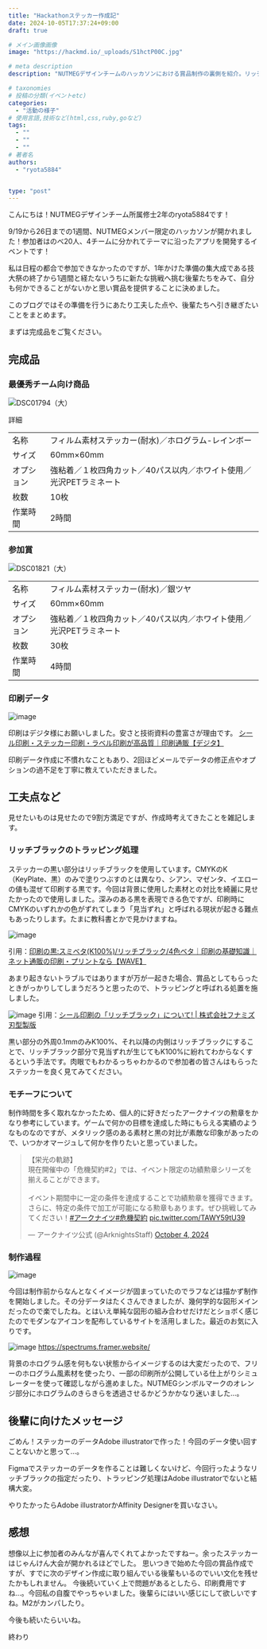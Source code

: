 ```yaml
---
title: "Hackathonステッカー作成記"
date: 2024-10-05T17:37:24+09:00
draft: true

# メイン画像画像
image: "https://hackmd.io/_uploads/S1hctP00C.jpg"

# meta description
description: "NUTMEGデザインチームのハッカソンにおける賞品制作の裏側を紹介。リッチブラックやトラッピング処理など、ステッカー制作での工夫点や後輩へのアドバイスをまとめました。完成品の画像や制作過程も公開中！"

# taxonomies
# 投稿の分類(イベントetc)
categories:
  - "活動の様子"
# 使用言語,技術など(html,css,ruby,goなど)
tags:
  - ""
  - ""
  - ""
# 著者名
authors:
  - "ryota5884"


type: "post"
---
```

こんにちは！NUTMEGデザインチーム所属修士2年のryota5884です！

9/19から26日までの1週間、NUTMEGメンバー限定のハッカソンが開かれました！参加者はのべ20人、4チームに分かれてテーマに沿ったアプリを開発するイベントです！

私は日程の都合で参加できなかったのですが、1年かけた準備の集大成である技大祭の終了から1週間と経たないうちに新たな挑戦へ挑む後輩たちをみて、自分も何かできることがないかと思い賞品を提供することに決めました。

このブログではその準備を行うにあたり工夫した点や、後輩たちへ引き継ぎたいことをまとめます。

まずは完成品をご覧ください。

## 完成品

### 最優秀チーム向け商品

![DSC01794（大）](https://hackmd.io/_uploads/rJEzqvAC0.jpg)

詳細

|            |                                         |
|------------|-----------------------------------------|
| 名称       | フィルム素材ステッカー(耐水)／ホログラム-レインボー |
| サイズ     | 60mm×60mm                               |
| オプション | 強粘着／１枚四角カット／40パス以内／ホワイト使用／光沢PETラミネート |
| 枚数       | 10枚                                    |
| 作業時間   | 2時間                                   |

### 参加賞

![DSC01821（大）](https://hackmd.io/_uploads/r1D8iv0RC.jpg)

|            |                                         |
|------------|-----------------------------------------|
| 名称       | フィルム素材ステッカー(耐水)／銀ツヤ        |
| サイズ     | 60mm×60mm                               |
| オプション | 強粘着／１枚四角カット／40パス以内／ホワイト使用／光沢PETラミネート |
| 枚数       | 30枚                                    |
| 作業時間   | 4時間                                   |

### 印刷データ

![image](https://hackmd.io/_uploads/ry5wnvCAC.png)

印刷はデジタ様にお願いしました。安さと技術資料の豊富さが理由です。
[シール印刷・ステッカー印刷・ラベル印刷が高品質｜印刷通販【デジタ】](https://www.digitaprint.jp/seal-top?gad_source=1&gclid=CjwKCAjw0t63BhAUEiwA5xP54RpBwOKEA27eKGJn0LydK8khS3wXlNaSW46BJYSUbp3oBjTYIUVbrhoChTcQAvD_BwE#)

印刷データ作成に不慣れなこともあり、2回ほどメールでデータの修正点やオプションの過不足を丁寧に教えていただきました。

## 工夫点など

見せたいものは見せたので9割方満足ですが、作成時考えてきたことを雑記します。

### リッチブラックのトラッピング処理

ステッカーの黒い部分はリッチブラックを使用しています。CMYKのK（KeyPlate、黒）のみで塗りつぶすのとは異なり、シアン、マゼンタ、イエローの値も混ぜて印刷する黒です。今回は背景に使用した素材との対比を綺麗に見せたかったので使用しました。深みのある黒を表現できる色ですが、印刷時にCMYKのいずれかの色がずれてしまう「見当ずれ」と呼ばれる現状が起きる難点もあったりします。たまに教科書とかで見かけますね。

![image](https://hackmd.io/_uploads/B1wDpwAAC.png)

引用：[印刷の黒:スミベタ(K100%)/リッチブラック/4色ベタ｜印刷の基礎知識｜ネット通販の印刷・プリントなら【WAVE】](https://www.wave-inc.co.jp/data/dtp/black.html)

あまり起きないトラブルではありますが万が一起きた場合、賞品としてもらったときがっかりしてしまうだろうと思ったので、トラッピングと呼ばれる処置を施しました。

![image](https://hackmd.io/_uploads/Byo4RvRR0.png)
引用：[シール印刷の「リッチブラック」について! | 株式会社フナミズ刃型製版](https://www.hagata.co.jp/2023/03/29/richblack/)

黒い部分の外周0.1mmのみK100%、それ以降の内側はリッチブラックにすることで、リッチブラック部分で見当ずれが生じてもK100%に紛れてわからなくするという手法です。肉眼でもわかるっちゃわかるので参加者の皆さんはもらったステッカーを良く見てみてください。

### モチーフについて

制作時間を多く取れなかったため、個人的に好きだったアークナイツの勲章をかなり参考にしています。ゲームで何かの目標を達成した時にもらえる実績のようなものなのですが、メタリック感のある素材と黒の対比が素敵な印象があったので、いつかオマージュして何かを作りたいと思っていました。

<blockquote class="twitter-tweet"><p lang="ja" dir="ltr">【栄光の軌跡】<br>現在開催中の「危機契約#2」では、イベント限定の功績勲章シリーズを揃えることができます。<br><br>イベント期間中に一定の条件を達成することで功績勲章を獲得できます。さらに、特定の条件で加工が可能になる勲章もあります。ぜひ挑戦してみてください！<a href="https://twitter.com/hashtag/%E3%82%A2%E3%83%BC%E3%82%AF%E3%83%8A%E3%82%A4%E3%83%84?src=hash&amp;ref_src=twsrc%5Etfw">#アークナイツ</a><a href="https://twitter.com/hashtag/%E5%8D%B1%E6%A9%9F%E5%A5%91%E7%B4%84?src=hash&amp;ref_src=twsrc%5Etfw">#危機契約</a> <a href="https://t.co/TAWY59tU39">pic.twitter.com/TAWY59tU39</a></p>&mdash; アークナイツ公式 (@ArknightsStaff) <a href="https://twitter.com/ArknightsStaff/status/1842097632556286364?ref_src=twsrc%5Etfw">October 4, 2024</a></blockquote> <script async src="https://platform.twitter.com/widgets.js" charset="utf-8"></script>

### 制作過程

![image](https://hackmd.io/_uploads/HknZVdC00.png)

今回は制作前からなんとなくイメージが固まっていたのでラフなどは描かず制作を開始しました。その分データはたくさんできましたが、幾何学的な図形メインだったので楽でしたね。とはいえ単純な図形の組み合わせだけだとショボく感じたのでモダンなアイコンを配布しているサイトを活用しました。最近のお気に入りです。

![image](https://hackmd.io/_uploads/rJuWruCR0.png)
<https://spectrums.framer.website/>

背景のホログラム感を何もない状態からイメージするのは大変だったので、フリーのホログラム風素材を使ったり、一部の印刷所が公開している仕上がりシミュレーターを使って確認しながら進めました。NUTMEGシンボルマークのオレンジ部分にホログラムのきらきらを透過させるかどうかかなり迷いました…。

## 後輩に向けたメッセージ

ごめん！ステッカーのデータAdobe illustratorで作った！今回のデータ使い回すことないかと思って…。

Figmaでステッカーのデータを作ることは難しくないけど、今回行ったようなリッチブラックの指定だったり、トラッピング処理はAdobe illustratorでないと結構大変。

やりたかったらAdobe illustratorかAffinity Designerを買いなさい。

## 感想

想像以上に参加者のみんなが喜んでくれてよかったですねー。余ったステッカーはじゃんけん大会が開かれるほどでした。
思いつきで始めた今回の賞品作成ですが、すでに次のデザイン作成に取り組んでいる後輩もいるのでいい文化を残せたかもしれません。
今後続いていく上で問題があるとしたら、印刷費用ですね…。今回私の自腹でやっちゃいました。後輩らにはいい感じにして欲しいですね。M2がカンパしたり。

今後も続いたらいいね。

終わり
